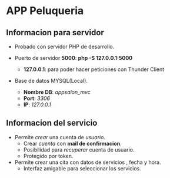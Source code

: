 # APP Peluqueria

## Informacion para servidor

- Probado con servidor PHP de desarrollo.
- Puerto de servidor **5000**: **php -S 127.0.0.1:5000**
    - **127.0.0.1**: para poder hacer peticiones con Thunder Client

- Base de datos MYSQL(Local).
    - **Nombre DB**: *appsalon_mvc*
    - **Port**: *3306*
    - **IP**: *127.0.0.1*

## Informacion del servicio

- Permite *crear* una cuenta de *usuario*.
    - Crear *cuenta* con **mail de confirmacion**.
    - Posibilidad para *recuperar* cuenta de usuario.
    - Protegido por token.
- Permite crear una cita con datos de servicios , fecha y hora.
    - Interfaz amigable para seleccionar los servicios.
    